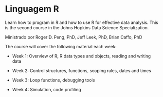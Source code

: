 Linguagem R
======================

Learn how to program in R and how to use R for effective data analysis. This is the second course in the Johns Hopkins Data Science Specialization.

Ministrado por Roger D. Peng, PhD, Jeff Leek, PhD, Brian Caffo, PhD

The course will cover the following material each week:

  - Week 1: Overview of R, R data types and objects, reading and writing data

  - Week 2: Control structures, functions, scoping rules, dates and times
  
  - Week 3: Loop functions, debugging tools

  - Week 4: Simulation, code profiling
